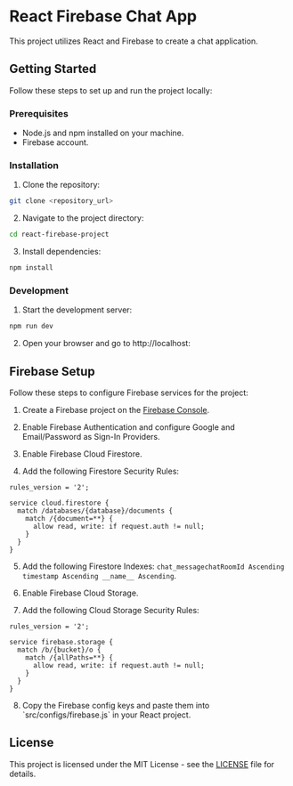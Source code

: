 # React Firebase Chat App

This project utilizes React and Firebase to create a chat application.

## Getting Started

Follow these steps to set up and run the project locally:

### Prerequisites

- Node.js and npm installed on your machine.
- Firebase account.

### Installation

1. Clone the repository:

```bash
git clone <repository_url>
```

2. Navigate to the project directory:

```bash
cd react-firebase-project
```

3. Install dependencies:

```bash
npm install
```

### Development

1. Start the development server:

```bash
npm run dev
```

2. Open your browser and go to http://localhost:<port>

## Firebase Setup

Follow these steps to configure Firebase services for the project:

1. Create a Firebase project on the [Firebase Console](https://console.firebase.google.com/).

2. Enable Firebase Authentication and configure Google and Email/Password as Sign-In Providers.

3. Enable Firebase Cloud Firestore.

4. Add the following Firestore Security Rules:

```firebase
rules_version = '2';

service cloud.firestore {
  match /databases/{database}/documents {
    match /{document=**} {
      allow read, write: if request.auth != null;
    }
  }
}
```

5. Add the following Firestore Indexes: `chat_messagechatRoomId Ascending timestamp Ascending __name__ Ascending`.

6. Enable Firebase Cloud Storage.

7. Add the following Cloud Storage Security Rules:

```firebase
rules_version = '2';

service firebase.storage {
  match /b/{bucket}/o {
    match /{allPaths=**} {
      allow read, write: if request.auth != null;
    }
  }
}
```

8. Copy the Firebase config keys and paste them into \`src/configs/firebase.js\` in your React project.

## License

This project is licensed under the MIT License - see the [LICENSE](LICENSE) file for details.
